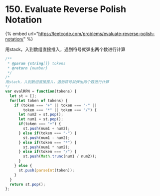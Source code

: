 # 150. Evaluate Reverse Polish Notation

{% embed url="https://leetcode.com/problems/evaluate-reverse-polish-notation/" %}

用stack，入到数组直接推入，遇到符号就弹出两个数进行计算

```javascript
/**
 * @param {string[]} tokens
 * @return {number}
 */
/*
用stack，入到数组直接推入，遇到符号就弹出两个数进行计算
*/
var evalRPN = function(tokens) {
  let st = [];
  for(let token of tokens) {
    if (token === "+" || token === "-" ||
        token === "*" || token === "/") {
      let num2 = st.pop();
      let num1 = st.pop();
      if(token === "+") {
        st.push(num1 + num2);
      } else if(token === "-") {
        st.push(num1 - num2);
      } else if(token === "*") {
        st.push(num1 * num2);
      } else if(token === "/") {
        st.push(Math.trunc(num1 / num2));
      }
    } else {
      st.push(parseInt(token));
    }
  }
  return st.pop();
};
```


